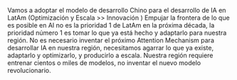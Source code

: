 Vamos a adoptar el modelo de desarrollo Chino para el desarrollo de IA en LatAm (Optimización y Escala >> Innovación ) Empujar la frontera de lo que es posible en AI no es la prioridad 1 de LatAm en la próxima década, la prioridad número 1 es tomar lo que ya está hecho y adaptarlo para nuestra región. 
No es necesario inventar el próximo Attention Mechanism para desarrollar IA en nuestra región, necesitamos agarrar lo que ya existe, adaptarlo y optimizarlo, y producirlo a escala. 
Nuestra región requiere entrenar cientos o miles de modelos, no inventar el nuevo modelo revolucionario.



